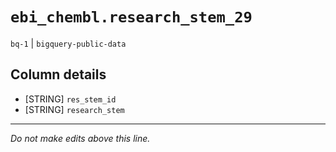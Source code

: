 # `ebi_chembl.research_stem_29`
`bq-1` | `bigquery-public-data`

## Column details
* [STRING]    `res_stem_id`
* [STRING]    `research_stem`

-------------------------------------------------------------------------------
*Do not make edits above this line.*

